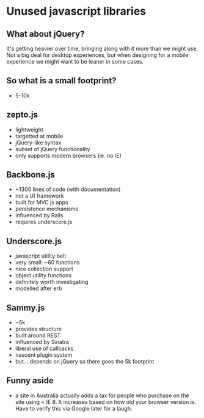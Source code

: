 # Unused javascript libraries

## What about jQuery?

It's getting heavier over time, bringing along with it more than we might use. Not a big deal for desktop experiences, but when designing for a mobile experience we might want to be leaner in some cases.

## So what is a small footprint?

* 5-10k

## zepto.js

* lightweight
* targetted at mobile
* jQuery-like syntax
* subset of jQuery functionality
* only supports modern browsers (ie. no IE)

## Backbone.js

* ~1300 lines of code (with documentation)
* not a UI framework
* built for MVC js apps
* persistence mechanisms
* influenced by Rails
* requires underscore.js

## Underscore.js

* javascript utility belt
* very small: ~60 functions
* nice collection support
* object utility functions
* definitely worth investigating
* modelled after erb

## Sammy.js

* ~5k
* provides structure
* built around REST
* influenced by Sinatra
* liberal use of callbacks
* nascent plugin system
* but... depends on jQuery so there goes the 5k footprint

## Funny aside

* a site in Australia actually adds a tax for people who purchase on the site using < IE 8. It increases based on how old your browser version is. Have to verify this via Google later for a laugh.
